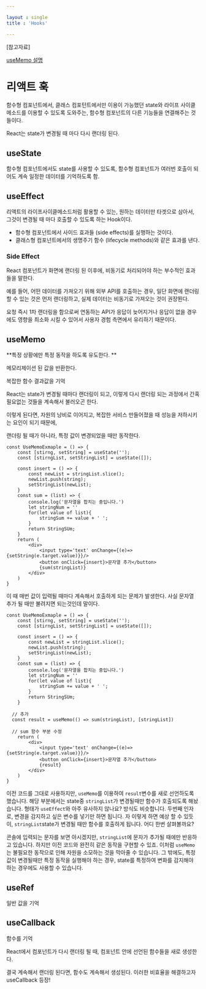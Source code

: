 ```yaml
---

layout : single
title : 'Hooks'

---
```




[참고자료]



[useMemo 설명](https://gist.github.com/ninanung/6a2d37bebe1358591b48ac364261e744)









# 리액트 훅

함수형 컴포넌트에서, 클래스 컴포턴트에서만 이용이 가능했던 state와 라이프 사이클 메소드를 이용할 수 있도록 도와주는, 함수형 컴포넌트의 다른 기능들을 연결해주는 것들이다. 



React는 state가 변경될 때 마다 다시 랜더링 된다. 



## useState

함수형 컴포넌트에서도 state를 사용할 수 있도록, 함수형 컴포넌트가 여러번 호출이 되어도 계속 일정한 데이터를 기억하도록 함. 



## useEffect

리액트의 라이프사이클메소드처럼 활용할 수 있는, 원하는 데이터만 타겟으로 삼아서, 그것이 변경될 때 마다 호출할 수 있도록 하는 Hook이다. 

* 함수형 컴포넌트에서 사이드 효과들 (side effects)를 실행하는 것이다. 
* 클래스형 컴포넌트에서의 생명주기 함수 (lifecycle methods)와 같은 효과를 낸다. 

### Side Effect

React 컴포넌트가 화면에 랜더링 된 이후에, 비동기로 처리되어야 하는 부수적인 효과들을 말한다. 

예를 들어, 어떤 데이터를 가져오기 위해 외부 API를 호출하는 경우, 일단 화면에 랜더링 할 수 있는 것은 먼저 랜더링하고, 실제 데이터는 비동기로 가져오는 것이 권장뙨다. 

요청 즉시 1차 랜더링을 함으로써 연동하는 API가 응답이 늦어지거나 응답이 없을 경우에도 영향을 최소화 시킬 수 있어서 사용자 경험 측면에서 유리하기 때문이다. 



## useMemo

**특정 상황에만 특정 동작을 하도록 유도한다. ** 

메모리제이션 된 값을 반환한다. 

복잡한 함수 결과값을 기억

React는 state가 변경될 때마다 랜더링이 되고, 이렇게 다시 랜더링 되는 과정에서 간혹 필요없는 것들을 계속해서 불러오곤 한다.

이렇게 된다면, 자원의 낭비로 이어지고, 복잡한 서비스 만들어졌을 때 성능을 저하시키는 요인이 되기 때문에, 

랜더링 될 때가 아니라, 특정 값이 변경되었을 때만 동작한다. 



```react
const UseMemoExmaple = () => {
	const [stirng, setString] = useState('');
	const [stirngList, setStringList] = useState([]);
	
	const insert = () => {
		const newList = stringList.slice();
		newList.push(string);
		setStringList(newList);
	}
	const sum = (list) => {
		console.log('문자열을 합치는 중입니다.')
		let stringNum = ''
		for(let value of list){
			stringSum += value + ' ';
		}
		return StringSUm; 
	}
	return (
		<div>
			<input type='text' onChange={(e)=>{setString(e.target.value)}}/>
			<button onClick={insert}>문자열 추가</button>
			{sum(stringList)}
		</div>
	)
}

```

이 때 매번 값이 입력될 때마다 계속해서 호출하게 되는 문제가 발생한다. 사실 문자열 추가 될 때만 불려지면 되는것인데 말이다. 



```react
const UseMemoExmaple = () => {
	const [stirng, setString] = useState('');
	const [stirngList, setStringList] = useState([]);
	
	const insert = () => {
		const newList = stringList.slice();
		newList.push(string);
		setStringList(newList);
	}
	const sum = (list) => {
		console.log('문자열을 합치는 중입니다.')
		let stringNum = ''
		for(let value of list){
			stringSum += value + ' ';
		}
		return StringSUm; 
	}
  
  // 추가
  const result = useMemo(() => sum(stringList), [stringList])
  
  // sum 함수 부분 수정 
	return (
		<div>
			<input type='text' onChange={(e)=>{setString(e.target.value)}}/>
			<button onClick={insert}>문자열 추가</button>
			{result} 
		</div>
	)
}
```







이전 코드를 그대로 사용하지만, `useMemo`를 이용하여 `result`변수를 새로 선언하도록 했습니다. 해당 부분에서는 state중 `stringList`가 변경될때만 함수가 호출되도록 해놨습니다. 형태가 `useEffect`와 아주 유사하지 않나요? 방식도 비슷합니다. 두번째 인자로, 변경을 감지하고 싶은 변수를 넣기만 하면 됩니다. 자 이렇게 하면 예상 할 수 있듯이, `stringList`state가 변경될 때만 함수를 호출하게 됩니다. 어디 한번 살펴볼까요?

콘솔에 입력되는 문자를 보면 아시겠지만, `stringList`에 문자가 추가될 때에만 반응하고 있습니다. 하지만 이전 코드와 완전히 같은 동작을 구현할 수 있죠. 이처럼 `useMemo`는 불필요한 동작으로 인해 자원을 소모하는 것을 막아줄 수 있습니다. 그 밖에도, 특정 값이 변경될때만 특정 동작을 실행해야 하는 경우, state를 특정하여 변화를 감지해야 하는 경우에도 사용할 수 있습니다.





## useRef

일반 값을 기억 



## useCallback

함수를 기억 

React에서 컴포넌트가 다시 랜더링 될 때, 컴포넌트 안에 선언된 함수들을 새로 생성한다. 

결국 계속해서 랜더링 된다면, 함수도 계속해서 생성된다. 이러한 비효율을 해결하고자 useCallback 등장! 












